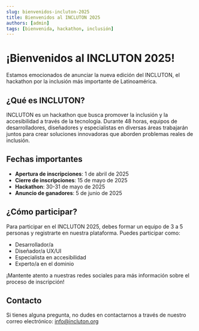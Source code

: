 ```yaml
---
slug: bienvenidos-incluton-2025
title: Bienvenidos al INCLUTON 2025
authors: [admin]
tags: [bienvenida, hackathon, inclusión]
---
```


# ¡Bienvenidos al INCLUTON 2025!

Estamos emocionados de anunciar la nueva edición del INCLUTON, el hackathon por la inclusión más importante de Latinoamérica.

## ¿Qué es INCLUTON?

INCLUTON es un hackathon que busca promover la inclusión y la accesibilidad a través de la tecnología. Durante 48 horas, equipos de desarrolladores, diseñadores y especialistas en diversas áreas trabajarán juntos para crear soluciones innovadoras que aborden problemas reales de inclusión.

## Fechas importantes

- **Apertura de inscripciones**: 1 de abril de 2025
- **Cierre de inscripciones**: 15 de mayo de 2025
- **Hackathon**: 30-31 de mayo de 2025
- **Anuncio de ganadores**: 5 de junio de 2025

## ¿Cómo participar?

Para participar en el INCLUTON 2025, debes formar un equipo de 3 a 5 personas y registrarte en nuestra plataforma. Puedes participar como:

- Desarrollador/a
- Diseñador/a UX/UI
- Especialista en accesibilidad
- Experto/a en el dominio

¡Mantente atento a nuestras redes sociales para más información sobre el proceso de inscripción!

## Contacto

Si tienes alguna pregunta, no dudes en contactarnos a través de nuestro correo electrónico: info@incluton.org 